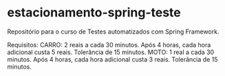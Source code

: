 # estacionamento-spring-teste
Repositório para o curso de Testes automatizados com Spring Framework.

Requisitos:
CARRO: 2 reais a cada 30 minutos. Após 4 horas, cada hora adicional custa 5 reais. Tolerância de 15 minutos.
MOTO: 1 real a cada 30 minutos. Após 4 horas, cada hora adicional custa 3 reais. Tolerância de 15 minutos.
